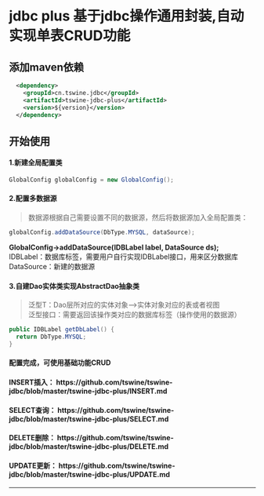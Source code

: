 jdbc plus 基于jdbc操作通用封装,自动实现单表CRUD功能 
=====
添加maven依赖
--------
```xml
  <dependency>
    <groupId>cn.tswine.jdbc</groupId>
    <artifactId>tswine-jdbc-plus</artifactId>
    <version>${version}</version>
  </dependency>
```


开始使用
--------
####  1.新建全局配置类
```java
GlobalConfig globalConfig = new GlobalConfig();
```


#### 2.配置多数据源
> 数据源根据自己需要设置不同的数据源，然后将数据源加入全局配置类：
```java
globalConfig.addDataSource(DbType.MYSQL, dataSource);
```
**GlobalConfig->addDataSource(IDBLabel label, DataSource ds);**
  <br/>IDBLabel：数据库标签，需要用户自行实现IDBLabel接口，用来区分数据库
  <br/>DataSource：新建的数据源


#### 3.自建Dao实体类实现AbstractDao<T>抽象类
>泛型T：Dao层所对应的实体对象-->实体对象对应的表或者视图<br/>
>泛型接口：需要返回该操作类对应的数据库标签（操作使用的数据源）
```java
public IDBLabel getDbLabel() {
  return DbType.MYSQL;
}
```

#### 配置完成，可使用基础功能CRUD 
 <h4> INSERT插入： https://github.com/tswine/tswine-jdbc/blob/master/tswine-jdbc-plus/INSERT.md  </h4>
 <h4> SELECT查询： https://github.com/tswine/tswine-jdbc/blob/master/tswine-jdbc-plus/SELECT.md  </h4>
 <h4> DELETE删除： https://github.com/tswine/tswine-jdbc/blob/master/tswine-jdbc-plus/DELETE.md  </h4>
 <h4> UPDATE更新： https://github.com/tswine/tswine-jdbc/blob/master/tswine-jdbc-plus/UPDATE.md  </h4>
 
***


  
